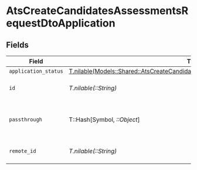 # AtsCreateCandidatesAssessmentsRequestDtoApplication


## Fields

| Field                                                                                                                                                                    | Type                                                                                                                                                                     | Required                                                                                                                                                                 | Description                                                                                                                                                              | Example                                                                                                                                                                  |
| ------------------------------------------------------------------------------------------------------------------------------------------------------------------------ | ------------------------------------------------------------------------------------------------------------------------------------------------------------------------ | ------------------------------------------------------------------------------------------------------------------------------------------------------------------------ | ------------------------------------------------------------------------------------------------------------------------------------------------------------------------ | ------------------------------------------------------------------------------------------------------------------------------------------------------------------------ |
| `application_status`                                                                                                                                                     | [T.nilable(Models::Shared::AtsCreateCandidatesAssessmentsRequestDtoApplicationStatus)](../../models/shared/atscreatecandidatesassessmentsrequestdtoapplicationstatus.md) | :heavy_minus_sign:                                                                                                                                                       | N/A                                                                                                                                                                      |                                                                                                                                                                          |
| `id`                                                                                                                                                                     | *T.nilable(::String)*                                                                                                                                                    | :heavy_minus_sign:                                                                                                                                                       | Unique identifier                                                                                                                                                        | 8187e5da-dc77-475e-9949-af0f1fa4e4e3                                                                                                                                     |
| `passthrough`                                                                                                                                                            | T::Hash[Symbol, *::Object*]                                                                                                                                              | :heavy_minus_sign:                                                                                                                                                       | Value to pass through to the provider                                                                                                                                    | {<br/>"other_known_names": "John Doe"<br/>}                                                                                                                              |
| `remote_id`                                                                                                                                                              | *T.nilable(::String)*                                                                                                                                                    | :heavy_minus_sign:                                                                                                                                                       | Provider's unique identifier                                                                                                                                             | 8187e5da-dc77-475e-9949-af0f1fa4e4e3                                                                                                                                     |